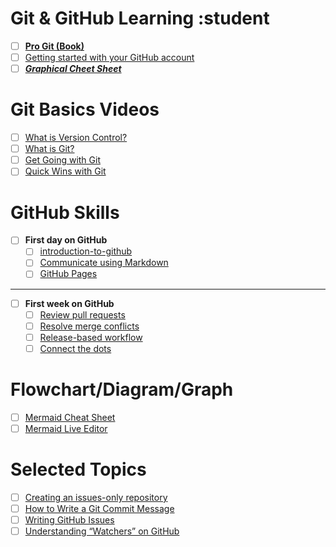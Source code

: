 # Git & GitHub Learning :student  

- [ ] [**Pro Git (Book)**](https://github.com/progit/progit2/releases/download/2.1.360/progit.pdf)  
- [ ] [Getting started with your GitHub account](https://docs.github.com/en/get-started/onboarding/getting-started-with-your-github-account)  
- [ ] [**_Graphical Cheet Sheet_**](http://ndpsoftware.com/git-cheatsheet.html)  

<h1> Git Basics Videos </h1>

- [ ] [What is Version Control?](https://git-scm.com/video/what-is-version-control)  
- [ ] [What is Git?](https://git-scm.com/video/what-is-git)  
- [ ] [Get Going with Git](https://git-scm.com/video/get-going)  
- [ ] [Quick Wins with Git](https://git-scm.com/video/quick-wins)  

<h1> GitHub Skills </h1>  

- [ ] **First day on GitHub**  
  - [ ] [introduction-to-github](https://github.com/skills/introduction-to-github)  
  - [ ] [Communicate using Markdown](https://github.com/skills/communicate-using-markdown)  
  - [ ] [GitHub Pages](https://github.com/skills/github-pages)   

---

- [ ] **First week on GitHub**  
  - [ ] [Review pull requests](https://github.com/skills/review-pull-requests)  
  - [ ] [Resolve merge conflicts](https://github.com/skills/resolve-merge-conflicts)  
  - [ ] [Release-based workflow](https://github.com/skills/release-based-workflow)  
  - [ ] [Connect the dots](https://github.com/skills/connect-the-dots)  

<h1> Flowchart/Diagram/Graph </h1>  

- [ ] [Mermaid Cheat Sheet](https://jojozhuang.github.io/tutorial/mermaid-cheat-sheet/)  
- [ ] [Mermaid Live Editor](https://mermaid-js.github.io/mermaid-live-editor/edit)  

 <h1> Selected Topics </h1>  
  
- [ ] [Creating an issues-only repository](https://docs.github.com/en/repositories/creating-and-managing-repositories/creating-an-issues-only-repository)  
- [ ] [How to Write a Git Commit Message](https://cbea.ms/git-commit/)  
- [ ] [Writing GitHub Issues](https://tilburgsciencehub.com/building-blocks/collaborate-and-share-your-work/project_management/write-good-issues/)  
- [ ] [Understanding “Watchers” on GitHub](https://kblincoe.github.io/publications/2014_MSRChallenge.pdf)  
